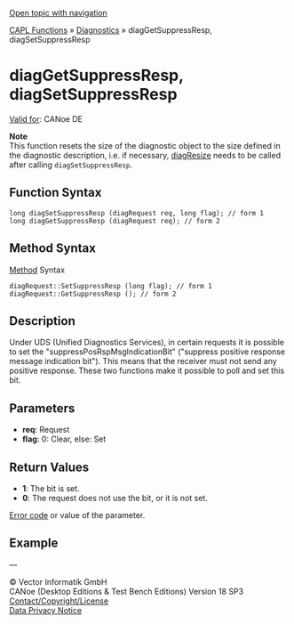 [Open topic with navigation](../../../../../CANoeDEFamily.htm#Topics/CAPLFunctions/Diagnostics/Functions/CAPLfunctionDiagGetSuppressRespDiagSetSuppressResp.md)

[CAPL Functions](../../CAPLfunctions.md) » [Diagnostics](../CAPLfunctionsDiagnosticsOverview.md) » diagGetSuppressResp, diagSetSuppressResp

# diagGetSuppressResp, diagSetSuppressResp

[Valid for](../../../Shared/FeatureAvailability.md):  CANoe DE

**Note**  
This function resets the size of the diagnostic object to the size defined in the diagnostic description, i.e. if necessary, [diagResize](CAPLfunctionDiagResize2.md) needs to be called after calling `diagSetSuppressResp`.

## Function Syntax

```plaintext
long diagSetSuppressResp (diagRequest req, long flag); // form 1
long diagGetSuppressResp (diagRequest req); // form 2
```

## Method Syntax

[Method](../../../Shared/CAPL/General/ClassesAndObjects.md) Syntax

```plaintext
diagRequest::SetSuppressResp (long flag); // form 1
diagRequest::GetSuppressResp (); // form 2
```

## Description

Under UDS (Unified Diagnostics Services), in certain requests it is possible to set the "suppressPosRspMsgIndicationBit" ("suppress positive response message indication bit"). This means that the receiver must not send any positive response. These two functions make it possible to poll and set this bit.

## Parameters

- **req**: Request
- **flag**: 0: Clear, else: Set

## Return Values

- **1**: The bit is set.
- **0**: The request does not use the bit, or it is not set.

[Error code](../CAPLfunctionsDiagnosticsErrorCode.md) or value of the parameter.

## Example

—

© Vector Informatik GmbH  
CANoe (Desktop Editions & Test Bench Editions) Version 18 SP3  
[Contact/Copyright/License](../../../Shared/ContactCopyrightLicense.md)  
[Data Privacy Notice](https://www.vector.com/int/en/company/get-info/privacy-policy/)